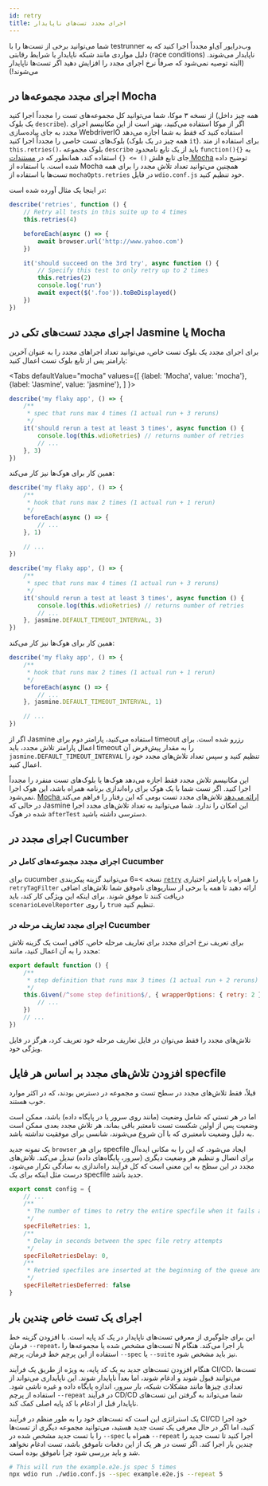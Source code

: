 ```yaml
---
id: retry
title: اجرای مجدد تست‌های ناپایدار
---
```


شما می‌توانید برخی از تست‌ها را با testrunner وب‌درایور آی‌او مجدداً اجرا کنید که به دلیل مواردی مانند شبکه ناپایدار یا شرایط رقابتی (race conditions) ناپایدار می‌شوند. (البته توصیه نمی‌شود که صرفاً نرخ اجرای مجدد را افزایش دهید اگر تست‌ها ناپایدار می‌شوند!)

## اجرای مجدد مجموعه‌ها در Mocha

از نسخه ۳ موکا، شما می‌توانید کل مجموعه‌های تست را مجدداً اجرا کنید (همه چیز داخل یک بلوک `describe`). اگر از موکا استفاده می‌کنید، بهتر است از این مکانیسم اجرای مجدد به جای پیاده‌سازی WebdriverIO استفاده کنید که فقط به شما اجازه می‌دهد بلوک‌های تست خاصی را مجدداً اجرا کنید (همه چیز در یک بلوک `it`). برای استفاده از متد `this.retries()`، بلوک مجموعه `describe` باید از یک تابع نامحدود `function(){}` به جای تابع فلش `() => {}` استفاده کند، همانطور که در [مستندات Mocha](https://mochajs.org/#arrow-functions) توضیح داده شده است. با استفاده از Mocha همچنین می‌توانید تعداد تلاش مجدد را برای همه تست‌ها با استفاده از `mochaOpts.retries` در فایل `wdio.conf.js` خود تنظیم کنید.

در اینجا یک مثال آورده شده است:

```js
describe('retries', function () {
    // Retry all tests in this suite up to 4 times
    this.retries(4)

    beforeEach(async () => {
        await browser.url('http://www.yahoo.com')
    })

    it('should succeed on the 3rd try', async function () {
        // Specify this test to only retry up to 2 times
        this.retries(2)
        console.log('run')
        await expect($('.foo')).toBeDisplayed()
    })
})
```

## اجرای مجدد تست‌های تکی در Jasmine یا Mocha

برای اجرای مجدد یک بلوک تست خاص، می‌توانید تعداد اجراهای مجدد را به عنوان آخرین پارامتر پس از تابع بلوک تست اعمال کنید:

<Tabs
  defaultValue="mocha"
  values={[
    {label: 'Mocha', value: 'mocha'},
    {label: 'Jasmine', value: 'jasmine'},
  ]
}>
<TabItem value="mocha">

```js
describe('my flaky app', () => {
    /**
     * spec that runs max 4 times (1 actual run + 3 reruns)
     */
    it('should rerun a test at least 3 times', async function () {
        console.log(this.wdioRetries) // returns number of retries
        // ...
    }, 3)
})
```

همین کار برای هوک‌ها نیز کار می‌کند:

```js
describe('my flaky app', () => {
    /**
     * hook that runs max 2 times (1 actual run + 1 rerun)
     */
    beforeEach(async () => {
        // ...
    }, 1)

    // ...
})
```

</TabItem>
<TabItem value="jasmine">

```js
describe('my flaky app', () => {
    /**
     * spec that runs max 4 times (1 actual run + 3 reruns)
     */
    it('should rerun a test at least 3 times', async function () {
        console.log(this.wdioRetries) // returns number of retries
        // ...
    }, jasmine.DEFAULT_TIMEOUT_INTERVAL, 3)
})
```

همین کار برای هوک‌ها نیز کار می‌کند:

```js
describe('my flaky app', () => {
    /**
     * hook that runs max 2 times (1 actual run + 1 rerun)
     */
    beforeEach(async () => {
        // ...
    }, jasmine.DEFAULT_TIMEOUT_INTERVAL, 1)

    // ...
})
```

اگر از Jasmine استفاده می‌کنید، پارامتر دوم برای timeout رزرو شده است. برای اعمال پارامتر تلاش مجدد، باید timeout را به مقدار پیش‌فرض آن `jasmine.DEFAULT_TIMEOUT_INTERVAL` تنظیم کنید و سپس تعداد تلاش‌های مجدد خود را اعمال کنید.

</TabItem>
</Tabs>

این مکانیسم تلاش مجدد فقط اجازه می‌دهد هوک‌ها یا بلوک‌های تست منفرد را مجدداً اجرا کنید. اگر تست شما با یک هوک برای راه‌اندازی برنامه همراه باشد، این هوک اجرا نمی‌شود. [Mocha ارائه می‌دهد](https://mochajs.org/#retry-tests) تلاش‌های مجدد تست بومی که این رفتار را فراهم می‌کند در حالی که Jasmine این امکان را ندارد. شما می‌توانید به تعداد تلاش‌های مجدد اجرا شده در هوک `afterTest` دسترسی داشته باشید.

## اجرای مجدد در Cucumber

### اجرای مجدد مجموعه‌های کامل در Cucumber

برای cucumber نسخه >=6 می‌توانید گزینه پیکربندی [`retry`](https://github.com/cucumber/cucumber-js/blob/master/docs/cli.md#retry-failing-tests) را همراه با پارامتر اختیاری `retryTagFilter` ارائه دهید تا همه یا برخی از سناریوهای ناموفق شما تلاش‌های اضافی دریافت کنند تا موفق شوند. برای اینکه این ویژگی کار کند، باید `scenarioLevelReporter` را روی `true` تنظیم کنید.

### اجرای مجدد تعاریف مرحله در Cucumber

برای تعریف نرخ اجرای مجدد برای تعاریف مرحله خاص، کافی است یک گزینه تلاش مجدد را به آن اعمال کنید، مانند:

```js
export default function () {
    /**
     * step definition that runs max 3 times (1 actual run + 2 reruns)
     */
    this.Given(/^some step definition$/, { wrapperOptions: { retry: 2 } }, async () => {
        // ...
    })
    // ...
})
```

تلاش‌های مجدد را فقط می‌توان در فایل تعاریف مرحله خود تعریف کرد، هرگز در فایل ویژگی خود.

## افزودن تلاش‌های مجدد بر اساس هر فایل specfile

قبلاً، فقط تلاش‌های مجدد در سطح تست و مجموعه در دسترس بودند، که در اکثر موارد خوب هستند.

اما در هر تستی که شامل وضعیت (مانند روی سرور یا در پایگاه داده) باشد، ممکن است وضعیت پس از اولین شکست تست نامعتبر باقی بماند. هر تلاش مجدد بعدی ممکن است به دلیل وضعیت نامعتبری که با آن شروع می‌شوند، شانسی برای موفقیت نداشته باشد.

یک نمونه جدید `browser` برای هر specfile ایجاد می‌شود، که این را به مکانی ایده‌آل برای اتصال و تنظیم هر وضعیت دیگری (سرور، پایگاه‌های داده) تبدیل می‌کند. تلاش‌های مجدد در این سطح به این معنی است که کل فرآیند راه‌اندازی به سادگی تکرار می‌شود، درست مثل اینکه برای یک specfile جدید باشد.

```js title="wdio.conf.js"
export const config = {
    // ...
    /**
     * The number of times to retry the entire specfile when it fails as a whole
     */
    specFileRetries: 1,
    /**
     * Delay in seconds between the spec file retry attempts
     */
    specFileRetriesDelay: 0,
    /**
     * Retried specfiles are inserted at the beginning of the queue and retried immediately
     */
    specFileRetriesDeferred: false
}
```

## اجرای یک تست خاص چندین بار

این برای جلوگیری از معرفی تست‌های ناپایدار در یک کد پایه است. با افزودن گزینه خط فرمان `--repeat`، تست‌های مشخص شده یا مجموعه‌ها را N بار اجرا می‌کند. هنگام استفاده از این پرچم خط فرمان، پرچم `--spec` یا `--suite` نیز باید مشخص شود.

هنگام افزودن تست‌های جدید به یک کد پایه، به ویژه از طریق یک فرآیند CI/CD، تست‌ها می‌توانند قبول شوند و ادغام شوند، اما بعداً ناپایدار شوند. این ناپایداری می‌تواند از تعدادی چیزها مانند مشکلات شبکه، بار سرور، اندازه پایگاه داده و غیره ناشی شود. استفاده از پرچم `--repeat` در فرآیند CD/CD شما می‌تواند به گرفتن این تست‌های ناپایدار قبل از ادغام با کد پایه اصلی کمک کند.

یک استراتژی این است که تست‌های خود را به طور منظم در فرآیند CI/CD خود اجرا کنید، اما اگر در حال معرفی یک تست جدید هستید، می‌توانید مجموعه دیگری از تست‌ها را با تست جدید مشخص شده در `--spec` همراه با `--repeat` اجرا کنید تا تست جدید را چندین بار اجرا کند. اگر تست در هر یک از این دفعات ناموفق باشد، تست ادغام نخواهد شد و باید بررسی شود چرا ناموفق بوده است.

```sh
# This will run the example.e2e.js spec 5 times
npx wdio run ./wdio.conf.js --spec example.e2e.js --repeat 5
```